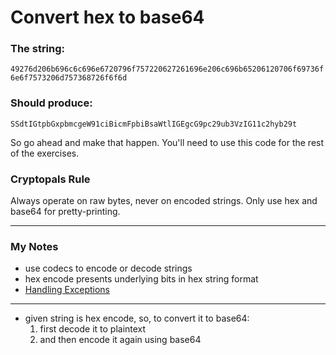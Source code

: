 # Convert hex to base64

### The string:

`49276d206b696c6c696e6720796f757220627261696e206c696b65206120706f69736f6e6f7573206d757368726f6f6d`

### Should produce:

`SSdtIGtpbGxpbmcgeW91ciBicmFpbiBsaWtlIGEgcG9pc29ub3VzIG11c2hyb29t`

So go ahead and make that happen. You'll need to use this code for the rest of the exercises.

### Cryptopals Rule

Always operate on raw bytes, never on encoded strings. Only use hex and base64 for pretty-printing.

---

### My Notes

* use codecs to encode or decode strings
* hex encode presents underlying bits in hex string format
* [Handling Exceptions](https://wiki.python.org/moin/HandlingExceptions)
---
* given string is hex encode, so, to convert it to base64:
  1. first decode it to plaintext
  2. and then encode it again using base64